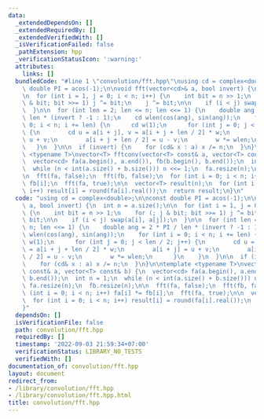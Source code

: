 ```yaml
---
data:
  _extendedDependsOn: []
  _extendedRequiredBy: []
  _extendedVerifiedWith: []
  _isVerificationFailed: false
  _pathExtension: hpp
  _verificationStatusIcon: ':warning:'
  attributes:
    links: []
  bundledCode: "#line 1 \"convolution/fft.hpp\"\nusing cd = complex<double>;\n\nconst\
    \ double PI = acos(-1);\n\nvoid fft(vector<cd>& a, bool invert) {\n  int n = a.size();\n\
    \n  for (int i = 1, j = 0; i < n; i++) {\n    int bit = n >> 1;\n    for (; j\
    \ & bit; bit >>= 1) j ^= bit;\n    j ^= bit;\n\n    if (i < j) swap(a[i], a[j]);\n\
    \  }\n\n  for (int len = 2; len <= n; len <<= 1) {\n    double ang = 2 * PI /\
    \ len * (invert ? -1 : 1);\n    cd wlen(cos(ang), sin(ang));\n    for (int i =\
    \ 0; i < n; i += len) {\n      cd w(1);\n      for (int j = 0; j < len / 2; j++)\
    \ {\n        cd u = a[i + j], v = a[i + j + len / 2] * w;\n        a[i + j] =\
    \ u + v;\n        a[i + j + len / 2] = u - v;\n        w *= wlen;\n      }\n \
    \   }\n  }\n\n  if (invert) {\n    for (cd& x : a) x /= n;\n  }\n}\n\ntemplate\
    \ <typename T>\nvector<T> fftconv(vector<T> const& a, vector<T> const& b) {\n\
    \  vector<cd> fa(a.begin(), a.end()), fb(b.begin(), b.end());\n  int n = 1;\n\
    \  while (n < int(a.size() + b.size())) n <<= 1;\n  fa.resize(n);\n  fb.resize(n);\n\
    \n  fft(fa, false);\n  fft(fb, false);\n  for (int i = 0; i < n; i++) fa[i] *=\
    \ fb[i];\n  fft(fa, true);\n\n  vector<T> result(n);\n  for (int i = 0; i < n;\
    \ i++) result[i] = round(fa[i].real());\n  return result;\n}\n"
  code: "using cd = complex<double>;\n\nconst double PI = acos(-1);\n\nvoid fft(vector<cd>&\
    \ a, bool invert) {\n  int n = a.size();\n\n  for (int i = 1, j = 0; i < n; i++)\
    \ {\n    int bit = n >> 1;\n    for (; j & bit; bit >>= 1) j ^= bit;\n    j ^=\
    \ bit;\n\n    if (i < j) swap(a[i], a[j]);\n  }\n\n  for (int len = 2; len <=\
    \ n; len <<= 1) {\n    double ang = 2 * PI / len * (invert ? -1 : 1);\n    cd\
    \ wlen(cos(ang), sin(ang));\n    for (int i = 0; i < n; i += len) {\n      cd\
    \ w(1);\n      for (int j = 0; j < len / 2; j++) {\n        cd u = a[i + j], v\
    \ = a[i + j + len / 2] * w;\n        a[i + j] = u + v;\n        a[i + j + len\
    \ / 2] = u - v;\n        w *= wlen;\n      }\n    }\n  }\n\n  if (invert) {\n\
    \    for (cd& x : a) x /= n;\n  }\n}\n\ntemplate <typename T>\nvector<T> fftconv(vector<T>\
    \ const& a, vector<T> const& b) {\n  vector<cd> fa(a.begin(), a.end()), fb(b.begin(),\
    \ b.end());\n  int n = 1;\n  while (n < int(a.size() + b.size())) n <<= 1;\n \
    \ fa.resize(n);\n  fb.resize(n);\n\n  fft(fa, false);\n  fft(fb, false);\n  for\
    \ (int i = 0; i < n; i++) fa[i] *= fb[i];\n  fft(fa, true);\n\n  vector<T> result(n);\n\
    \  for (int i = 0; i < n; i++) result[i] = round(fa[i].real());\n  return result;\n\
    }"
  dependsOn: []
  isVerificationFile: false
  path: convolution/fft.hpp
  requiredBy: []
  timestamp: '2022-09-03 21:59:34+07:00'
  verificationStatus: LIBRARY_NO_TESTS
  verifiedWith: []
documentation_of: convolution/fft.hpp
layout: document
redirect_from:
- /library/convolution/fft.hpp
- /library/convolution/fft.hpp.html
title: convolution/fft.hpp
---
```

